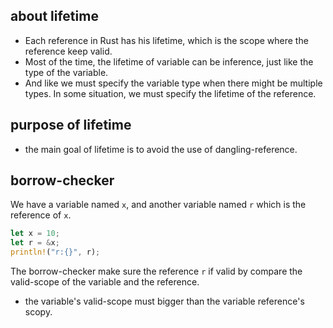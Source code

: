 
## about lifetime
* Each reference in Rust has his lifetime, which is the 
scope where the reference keep valid.
* Most of the time, the lifetime of variable can be
 inference, just like the type of the variable.
* And like we must specify the variable type when 
 there might be multiple types. In some situation, 
 we must specify the lifetime of the reference.

## purpose of lifetime
* the main goal of lifetime is to avoid the use of dangling-reference.

## borrow-checker
 We have a variable named `x`, and another variable named `r` which is 
 the reference of `x`. 
```rust
let x = 10;
let r = &x;
println!("r:{}", r);
```
 The borrow-checker make sure the reference `r` if valid by compare the
 valid-scope of the variable and the reference.
* the variable's valid-scope must bigger than the variable reference's scopy.


 




